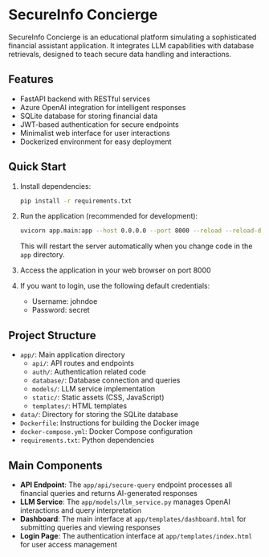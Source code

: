 # SecureInfo Concierge

SecureInfo Concierge is an educational platform simulating a sophisticated financial assistant application. It integrates LLM capabilities with database retrievals, designed to teach secure data handling and interactions.

## Features

- FastAPI backend with RESTful services
- Azure OpenAI integration for intelligent responses
- SQLite database for storing financial data
- JWT-based authentication for secure endpoints
- Minimalist web interface for user interactions
- Dockerized environment for easy deployment



## Quick Start

1. Install dependencies:
   ```bash
   pip install -r requirements.txt
   ```

2. Run the application (recommended for development):
   ```bash
   uvicorn app.main:app --host 0.0.0.0 --port 8000 --reload --reload-dir app
   ```
   This will restart the server automatically when you change code in the `app` directory.

3. Access the application in your web browser on port 8000

4. If you want to login, use the following default credentials:
   - Username: johndoe
   - Password: secret

## Project Structure

- `app/`: Main application directory
  - `api/`: API routes and endpoints
  - `auth/`: Authentication related code
  - `database/`: Database connection and queries
  - `models/`: LLM service implementation
  - `static/`: Static assets (CSS, JavaScript)
  - `templates/`: HTML templates
- `data/`: Directory for storing the SQLite database
- `Dockerfile`: Instructions for building the Docker image
- `docker-compose.yml`: Docker Compose configuration
- `requirements.txt`: Python dependencies

## Main Components

- **API Endpoint**: The `app/api/secure-query` endpoint processes all financial queries and returns AI-generated responses
- **LLM Service**: The `app/models/llm_service.py` manages OpenAI interactions and query interpretation
- **Dashboard**: The main interface at `app/templates/dashboard.html` for submitting queries and viewing responses
- **Login Page**: The authentication interface at `app/templates/index.html` for user access management

